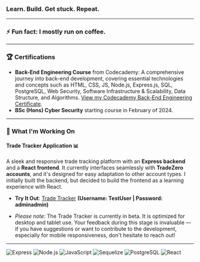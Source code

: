 ### Learn. Build. Get stuck. Repeat.
---

### ⚡ Fun fact: I mostly run on coffee.
---
### 🏆 Certifications
- **Back-End Engineering Course** from Codecademy: A comprehensive journey into back-end development, covering essential technologies and concepts such as HTML, CSS, JS, Node.js, Express.js, SQL, PostgreSQL, Web Security, Software Infrastructure & Scalability, Data Structure, and Algorithms. [View my Codecademy Back-End Engineering Certificate](https://github.com/Jas667/certifications/blob/main/Jas667%20s%20profile%20_%20Codecademy-page-001.jpg?raw=true).
- **BSc (Hons) Cyber Security** starting course in February of 2024.
---

### 🚀 What I'm Working On

#### Trade Tracker Application 📊
A sleek and responsive trade tracking platform with an **Express backend** and a **React frontend**. It currently interfaces seamlessly with **TradeZero accounts**, and it's designed for easy adaptation to other account types. I initially built the backend, but decided to build the frontend as a learning experience with React.

- **Try It Out**: [Trade Tracker](https://tradetrackerfrontend-production.up.railway.app/) **(Username: TestUser | Password: adminadmin)**

- *Please note*: The Trade Tracker is currently in beta. It is optimized for desktop and tablet use. Your feedback during this stage is invaluable — if you have suggestions or want to contribute to the development, especially for mobile responsiveness, don't hesitate to reach out!
---

![Express](https://img.shields.io/badge/-Express-black?style=flat-square&logo=express)
![Node.js](https://img.shields.io/badge/-Node.js-black?style=flat-square&logo=node-dot-js)
![JavaScript](https://img.shields.io/badge/-JavaScript-black?style=flat-square&logo=javascript)
![Sequelize](https://img.shields.io/badge/-Sequelize-black?style=flat-square&logo=sequelize)
![PostgreSQL](https://img.shields.io/badge/-PostgreSQL-black?style=flat-square&logo=postgresql)
![React](https://img.shields.io/badge/-React-black?style=flat-square&logo=react)


<!--
**Jas667/Jas667** is a ✨ _special_ ✨ repository because its `README.md` (this file) appears on your GitHub profile.

Here are some ideas to get you started:

- 🔭 I’m currently working on ...
- 🌱 I’m currently learning ...
- 👯 I’m looking to collaborate on ...
- 🤔 I’m looking for help with ...
- 💬 Ask me about ...
- 📫 How to reach me: ...
- 😄 Pronouns: ...
-->
